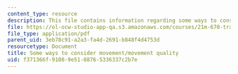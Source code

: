 ```yaml
---
content_type: resource
description: This file contains information regarding some ways to consider movement.
file: https://ol-ocw-studio-app-qa.s3.amazonaws.com/courses/21m-670-traditions-in-american-concert-dance-gender-and-autobiography-spring-2008/f371366f91089e5188765336337c2b7e_MIT21M_670S08_movement.pdf
file_type: application/pdf
parent_uid: 3eb78c91-a2a3-fa4d-2691-b848f4d4753d
resourcetype: Document
title: Some ways to consider movement/movement quality
uid: f371366f-9108-9e51-8876-5336337c2b7e
---
```


